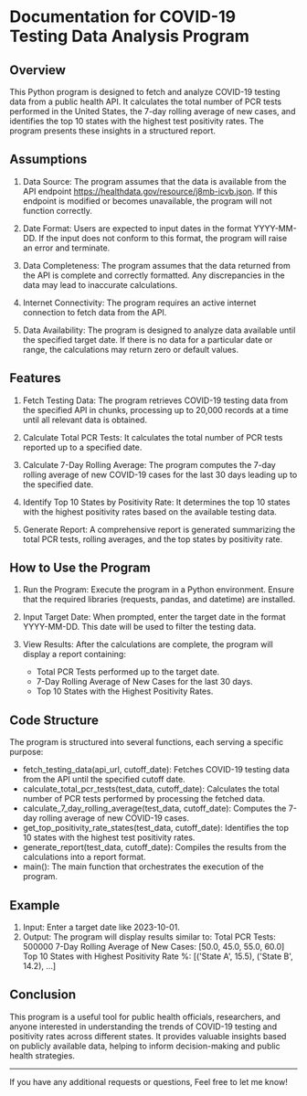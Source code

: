 # Documentation for COVID-19 Testing Data Analysis Program

## Overview
This Python program is designed to fetch and analyze COVID-19 testing data from a public health API. It calculates the total number of PCR tests performed in the United States, the 7-day rolling average of new cases, and identifies the top 10 states with the highest test positivity rates. The program presents these insights in a structured report.

## Assumptions
1. Data Source: The program assumes that the data is available from the API endpoint https://healthdata.gov/resource/j8mb-icvb.json. If this endpoint is modified or becomes unavailable, the program will not function correctly.
  
2. Date Format: Users are expected to input dates in the format YYYY-MM-DD. If the input does not conform to this format, the program will raise an error and terminate.

3. Data Completeness: The program assumes that the data returned from the API is complete and correctly formatted. Any discrepancies in the data may lead to inaccurate calculations.

4. Internet Connectivity: The program requires an active internet connection to fetch data from the API.

5. Data Availability: The program is designed to analyze data available until the specified target date. If there is no data for a particular date or range, the calculations may return zero or default values.

## Features
1. Fetch Testing Data: The program retrieves COVID-19 testing data from the specified API in chunks, processing up to 20,000 records at a time until all relevant data is obtained.

2. Calculate Total PCR Tests: It calculates the total number of PCR tests reported up to a specified date.

3. Calculate 7-Day Rolling Average: The program computes the 7-day rolling average of new COVID-19 cases for the last 30 days leading up to the specified date.

4. Identify Top 10 States by Positivity Rate: It determines the top 10 states with the highest positivity rates based on the available testing data.

5. Generate Report: A comprehensive report is generated summarizing the total PCR tests, rolling averages, and the top states by positivity rate.

## How to Use the Program
1. Run the Program: Execute the program in a Python environment. Ensure that the required libraries (requests, pandas, and datetime) are installed.

2. Input Target Date: When prompted, enter the target date in the format YYYY-MM-DD. This date will be used to filter the testing data.

3. View Results: After the calculations are complete, the program will display a report containing:
   - Total PCR Tests performed up to the target date.
   - 7-Day Rolling Average of New Cases for the last 30 days.
   - Top 10 States with the Highest Positivity Rates.

## Code Structure
The program is structured into several functions, each serving a specific purpose:
- fetch_testing_data(api_url, cutoff_date): Fetches COVID-19 testing data from the API until the specified cutoff date.
- calculate_total_pcr_tests(test_data, cutoff_date): Calculates the total number of PCR tests performed by processing the fetched data.
- calculate_7_day_rolling_average(test_data, cutoff_date): Computes the 7-day rolling average of new COVID-19 cases.
- get_top_positivity_rate_states(test_data, cutoff_date): Identifies the top 10 states with the highest test positivity rates.
- generate_report(test_data, cutoff_date): Compiles the results from the calculations into a report format.
- main(): The main function that orchestrates the execution of the program.

## Example
1. Input: Enter a target date like 2023-10-01.
2. Output: The program will display results similar to:
   Total PCR Tests: 500000
7-Day Rolling Average of New Cases: [50.0, 45.0, 55.0, 60.0]
Top 10 States with Highest Positivity Rate %: [('State A', 15.5), ('State B', 14.2), ...]


## Conclusion
This program is a useful tool for public health officials, researchers, and anyone interested in understanding the trends of COVID-19 testing and positivity rates across different states. It provides valuable insights based on publicly available data, helping to inform decision-making and public health strategies.

---

If you have any additional requests or questions, Feel free to let me know!
